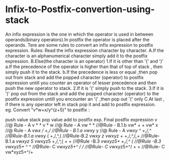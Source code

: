 # Infix-to-Postfix-convertion-using-stack
An infix expression is the one in which the operator is used in between operands(binary operators).In postfix the operator is placed after the operands.
Tere are some rules to convert an infix expression to postfix expression.
Rules:
Read the infix expression character by character.
A.If the character is an alphanumerical character simply add it to the postfix expression.
B.Else(the character is an operator)
    1.If it is other than '(' and ')'
         a.If the precedence of the operator is higher than that of top of stack , then simply push it to the stack.
         b.If the precedence is less or equal ,then pop out from stack and add the popped character (operator) to postfix expression untill you counter an operator of lesser precedence and then push the new operator to stack.
    2.If it is '(' simply push to the stack.
    3.If it is ')' pop out from the stack and add  the popped character (operator) to the postfix expression untill you encounter an '(' ,then pop out '(' only
C.At last , if there is any operator left in stack pop it and add to postfix expression.    
    eg. Convert  "v*w+x/y^(z+5)" to postfix :
      
 push value     stack             pop value      add to postfix exp.              Final postfix expression
                                                   v         //@ Rule - A                   v
    *             *                                                                         v
                  *                                w         //@ Rule - A                   vw
                                     *             *          //@Rule - B.1.b               vw*
    +             +                                                                         vw*
                                                   x          //@ Rule - A                  vw*x
    /             +,/                                         //@Rule - B.1.a               vw*xy
                                                   y          //@ Rule - A                  vw*xy
    ^             +,/,^                                       //@Rule-B.1.a                 vw*xy
    (             +,/,^,(                                     //@Rule-B.2                   vw*xy
                                                   z                                        vw*xyz
    +             +,/,^,(,+                                   //@Rule-B.1.a                 vw*xyz
                                                   5                                        vw*xyz5
                  +,/,^,(             +            +          //@Rule -B.3                  vw*xyz5+
                  +,/,^               (                       //@Rule -B.3                  vw*xyz5+
                                      ^            ^          //@Rule- C                    vw*xyz5+^
                                      /            /          //@Rule- C                    vw*xyz5+^/
                                      +            +          //@Rule- C                    vw*xyz5+^/+
                                     
